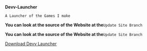 **Devv-Launcher**``          ``

``A Launcher of the Games I make``


**You can look at the source of the Website at the**`Update Site Branch`


**You can look at the source of the Website at the**`Update Site Branch`

  <p><a href="https://github.com/pixthehe/Devv-Launcher/archive/master.zip">Download Devv Launcher</a></p>
